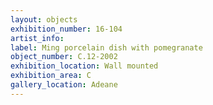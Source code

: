 ```yaml
---
layout: objects
exhibition_number: 16-104
artist_info: 
label: Ming porcelain dish with pomegranate
object_number: C.12-2002
exhibition_location: Wall mounted
exhibition_area: C
gallery_location: Adeane 
---
```

